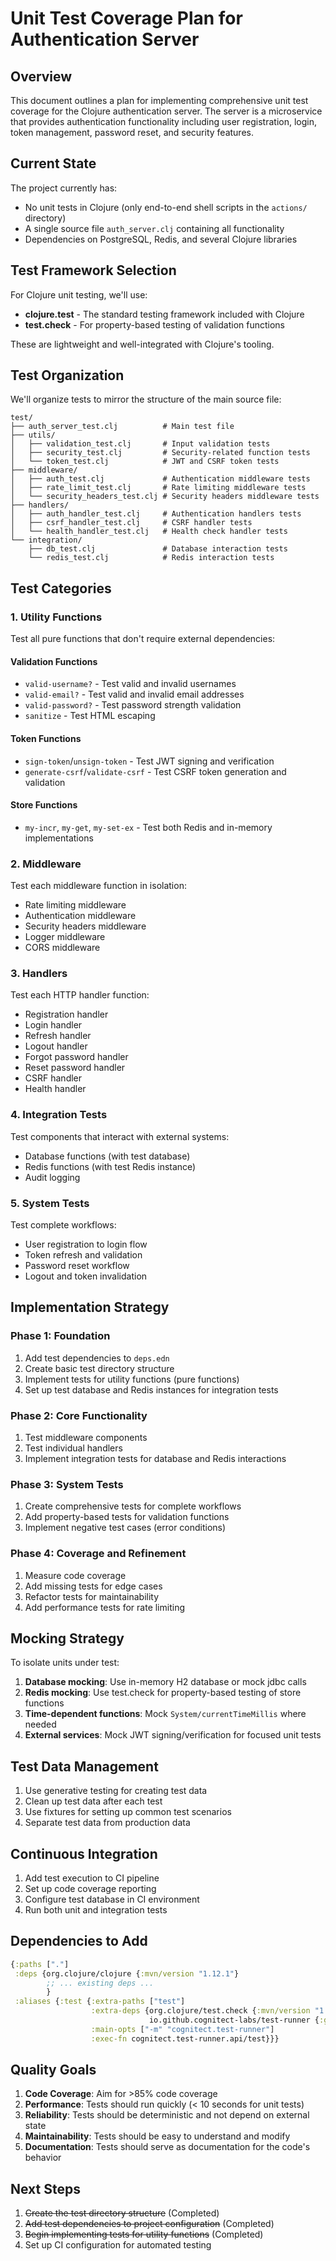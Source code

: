 # Unit Test Coverage Plan for Authentication Server

## Overview

This document outlines a plan for implementing comprehensive unit test coverage for the Clojure authentication server. The server is a microservice that provides authentication functionality including user registration, login, token management, password reset, and security features.

## Current State

The project currently has:
- No unit tests in Clojure (only end-to-end shell scripts in the `actions/` directory)
- A single source file `auth_server.clj` containing all functionality
- Dependencies on PostgreSQL, Redis, and several Clojure libraries

## Test Framework Selection

For Clojure unit testing, we'll use:
- **clojure.test** - The standard testing framework included with Clojure
- **test.check** - For property-based testing of validation functions

These are lightweight and well-integrated with Clojure's tooling.

## Test Organization

We'll organize tests to mirror the structure of the main source file:
```
test/
├── auth_server_test.clj          # Main test file
├── utils/                        
│   ├── validation_test.clj       # Input validation tests
│   ├── security_test.clj         # Security-related function tests
│   └── token_test.clj            # JWT and CSRF token tests
├── middleware/
│   ├── auth_test.clj             # Authentication middleware tests
│   ├── rate_limit_test.clj       # Rate limiting middleware tests
│   └── security_headers_test.clj # Security headers middleware tests
├── handlers/
│   ├── auth_handler_test.clj     # Authentication handlers tests
│   ├── csrf_handler_test.clj     # CSRF handler tests
│   └── health_handler_test.clj   # Health check handler tests
└── integration/
    ├── db_test.clj               # Database interaction tests
    └── redis_test.clj            # Redis interaction tests
```

## Test Categories

### 1. Utility Functions

Test all pure functions that don't require external dependencies:

#### Validation Functions
- `valid-username?` - Test valid and invalid usernames
- `valid-email?` - Test valid and invalid email addresses
- `valid-password?` - Test password strength validation
- `sanitize` - Test HTML escaping

#### Token Functions
- `sign-token`/`unsign-token` - Test JWT signing and verification
- `generate-csrf`/`validate-csrf` - Test CSRF token generation and validation

#### Store Functions
- `my-incr`, `my-get`, `my-set-ex` - Test both Redis and in-memory implementations

### 2. Middleware

Test each middleware function in isolation:

- Rate limiting middleware
- Authentication middleware
- Security headers middleware
- Logger middleware
- CORS middleware

### 3. Handlers

Test each HTTP handler function:

- Registration handler
- Login handler
- Refresh handler
- Logout handler
- Forgot password handler
- Reset password handler
- CSRF handler
- Health handler

### 4. Integration Tests

Test components that interact with external systems:

- Database functions (with test database)
- Redis functions (with test Redis instance)
- Audit logging

### 5. System Tests

Test complete workflows:

- User registration to login flow
- Token refresh and validation
- Password reset workflow
- Logout and token invalidation

## Implementation Strategy

### Phase 1: Foundation
1. Add test dependencies to `deps.edn`
2. Create basic test directory structure
3. Implement tests for utility functions (pure functions)
4. Set up test database and Redis instances for integration tests

### Phase 2: Core Functionality
1. Test middleware components
2. Test individual handlers
3. Implement integration tests for database and Redis interactions

### Phase 3: System Tests
1. Create comprehensive tests for complete workflows
2. Add property-based tests for validation functions
3. Implement negative test cases (error conditions)

### Phase 4: Coverage and Refinement
1. Measure code coverage
2. Add missing tests for edge cases
3. Refactor tests for maintainability
4. Add performance tests for rate limiting

## Mocking Strategy

To isolate units under test:

1. **Database mocking**: Use in-memory H2 database or mock jdbc calls
2. **Redis mocking**: Use test.check for property-based testing of store functions
3. **Time-dependent functions**: Mock `System/currentTimeMillis` where needed
4. **External services**: Mock JWT signing/verification for focused unit tests

## Test Data Management

1. Use generative testing for creating test data
2. Clean up test data after each test
3. Use fixtures for setting up common test scenarios
4. Separate test data from production data

## Continuous Integration

1. Add test execution to CI pipeline
2. Set up code coverage reporting
3. Configure test database in CI environment
4. Run both unit and integration tests

## Dependencies to Add

```clojure
{:paths ["."]
 :deps {org.clojure/clojure {:mvn/version "1.12.1"}
        ;; ... existing deps ...
        }
 :aliases {:test {:extra-paths ["test"]
                  :extra-deps {org.clojure/test.check {:mvn/version "1.1.1"}
                               io.github.cognitect-labs/test-runner {:git/tag "v0.5.1" :git/sha "dfb30dd"}}
                  :main-opts ["-m" "cognitect.test-runner"]
                  :exec-fn cognitect.test-runner.api/test}}}
```

## Quality Goals

1. **Code Coverage**: Aim for >85% code coverage
2. **Performance**: Tests should run quickly (< 10 seconds for unit tests)
3. **Reliability**: Tests should be deterministic and not depend on external state
4. **Maintainability**: Tests should be easy to understand and modify
5. **Documentation**: Tests should serve as documentation for the code's behavior

## Next Steps

1. ~~Create the test directory structure~~ (Completed)
2. ~~Add test dependencies to project configuration~~ (Completed)
3. ~~Begin implementing tests for utility functions~~ (Completed)
4. Set up CI configuration for automated testing